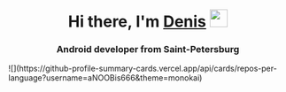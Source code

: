 <h1 align="center">Hi there, I'm <a href="https://t.me/aNOOBis666" target="_blank">Denis</a> 
<img src="https://github.com/blackcater/blackcater/raw/main/images/Hi.gif" height="32"/></h1>
<h3 align="center">Android developer from Saint-Petersburg</h3>
![](https://github-profile-summary-cards.vercel.app/api/cards/repos-per-language?username=aNOOBis666&theme=monokai)

